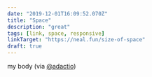 ```yaml
---
date: "2019-12-01T16:09:52.070Z"
title: "Space"
description: "great"
tags: [link, space, responsive]
linkTarget: "https://neal.fun/size-of-space"
draft: true
---
```

my body (via [@adactio](https://twitter.com/adactio))